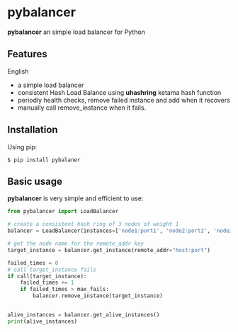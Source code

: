 # pybalancer
**pybalancer** an simple load balancer for Python

## Features

English

* a simple load balancer
* consistent Hash Load Balance using **uhashring** ketama hash function
* periodly health checks, remove failed instance and add when it recovers
* manually call remove_instance when it fails.


## Installation
Using pip:

```
$ pip install pybalaner
```

## Basic usage

**pybalancer** is very simple and efficient to use:

```python
from pybalancer import LoadBalancer

# create a consistent hash ring of 3 nodes of weight 1
balancer = LoadBalancer(instances=['node1:port1', 'node2:port2', 'node3:port3'], interval=5)

# get the node name for the remote_addr key
target_instance = balancer.get_instance(remote_addr="host:port")

failed_times = 0
# call target_instance fails
if call(target_instance):
	failed_times += 1
	if failed_times > max_fails:
		balancer.remove_instance(target_instance)


alive_instances = balancer.get_alive_instances()
print(alive_instances)
```